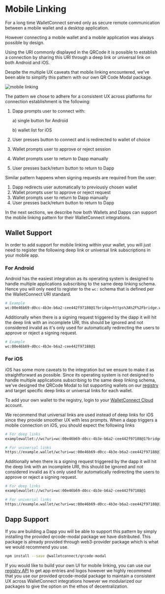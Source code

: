 # Mobile Linking

For a long time WalletConnect served only as secure remote communication between a mobile wallet and a desktop application.

However connecting a mobile wallet and a mobile application was always possible by design.

Using the URI commonly displayed in the QRCode it is possible to establish a connection by sharing this URI through a deep link or universal link on both Android and iOS.

Despite the multiple UX caveats that mobile linking encountered, we've been able to simplify this pattern with our own QR Code Modal package.

![mobile linking](/assets/mobile-linking-preview.png)

The pattern we chose to adhere for a consistent UX across platforms for connection establishment is the following:

1. Dapp prompts user to connect with:

   a\) single button for Android

   b\) wallet list for iOS

2. User presses button to connect and is redirected to wallet of choice
3. Wallet prompts user to approve or reject session
4. Wallet prompts user to return to Dapp manually
5. User presses back/return button to return to Dapp

Similar pattern happens when signing requests are required from the user:

1. Dapp redirects user automatically to previously chosen wallet
2. Wallet prompts user to approve or reject request
3. Wallet prompts user to return to Dapp manually
4. User presses back/return button to return to Dapp

In the next sections, we describe how both Wallets and Dapps can support the mobile linking pattern for their WalletConnect integrations.

## Wallet Support

In order to add support for mobile linking within your wallet, you will just need to register the following deep link or universal link subscriptions in your mobile app.

### For Android

Android has the easiest integration as its operating system is designed to handle multiple applications subscribing to the same deep linking schema. Hence you will only need to register to the `wc:` schema that is defined per the WalletConnect URI standard.

```bash
# Example
wc:00e46b69-d0cc-4b3e-b6a2-cee442f97188@1?bridge=https%3A%2F%2Fbridge.walletconnect.org&key=91303dedf64285cbbaf9120f6e9d160a5c8aa3deb67017a3874cd272323f48ae
```

Additionally when there is a signing request triggered by the dapp it will hit the deep link with an incomplete URI, this should be ignored and not considered invalid as it's only used for automatically redirecting the users to approve or reject a signing request.

```bash
# Example
wc:00e46b69-d0cc-4b3e-b6a2-cee442f97188@1
```

### For iOS

iOS has some more caveats to the integration but we ensure to make it as straightforward as possible. Since its operating system is not designed to handle multiple applications subscribing to the same deep linking schema, we've designed the QRCode Modal to list supporting wallets on our [registry](https://walletconnect.com/registry) and target specific deep links or universal links for each wallet.

To add your own wallet to the registry, login to your [WalletConnect Cloud](https://walletconnect.com) account.

We recommend that universal links are used instead of deep links for iOS since they provide smoother UX with less prompts. When a dapp triggers a mobile connection on iOS, you should expect the following links

```bash
# For deep links
examplewallet://wc?uri=wc:00e46b69-d0cc-4b3e-b6a2-cee442f97188@1?bridge=https%3A%2F%2Fbridge.walletconnect.org&key=91303dedf64285cbbaf9120f6e9d160a5c8aa3deb67017a3874cd272323f48ae

# For universal links
https://example.wallet/wc?uri=wc:00e46b69-d0cc-4b3e-b6a2-cee442f97188@1?bridge=https%3A%2F%2Fbridge.walletconnect.org&key=91303dedf64285cbbaf9120f6e9d160a5c8aa3deb67017a3874cd272323f48ae
```

Additionally when there is a signing request triggered by the dapp it will hit the deep link with an incomplete URI, this should be ignored and not considered invalid as it's only used for automatically redirecting the users to approve or reject a signing request.

```bash
# For deep links
examplewallet://wc?uri=wc:00e46b69-d0cc-4b3e-b6a2-cee442f97188@1

# For universal links
https://example.wallet/wc?uri=wc:00e46b69-d0cc-4b3e-b6a2-cee442f97188@1
```

## Dapp Support

If you are building a Dapp you will be able to support this pattern by simply installing the provided qrcode-modal package we have distributed. This package is already provided through web3-provider package which is what we would recommend you use.


```bash npm2yarn
npm install --save @walletconnect/qrcode-modal
```

If you would like to build your own UI for mobile linking, you can use our [registry API](./api/registry-api.md) to get app entries and logos however we highly recommend that you use our provided qrcode-modal package to maintain a consistent UX across WalletConnect integrations however we modularized our packages to give the option on the ethos of decentralization.
